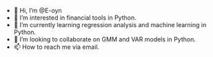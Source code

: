 - 👋 Hi, I’m @E-oyn
- 👀 I’m interested in financial tools in Python.
- 🌱 I’m currently learning regression analysis and machine learning in Python.
- 💞️ I’m looking to collaborate on GMM and VAR models in Python.
- 📫 How to reach me via email.

<!---
E-oyn/E-oyn is a ✨ special ✨ repository because its `README.md` (this file) appears on your GitHub profile.
You can click the Preview link to take a look at your changes.
--->
